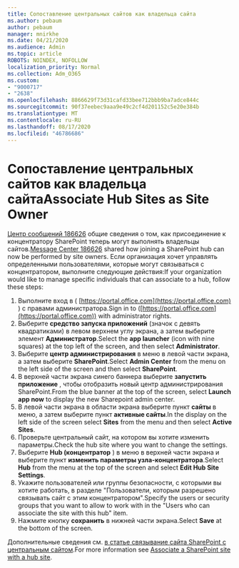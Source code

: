 ```yaml
---
title: Сопоставление центральных сайтов как владельца сайта
ms.author: pebaum
author: pebaum
manager: mnirkhe
ms.date: 04/21/2020
ms.audience: Admin
ms.topic: article
ROBOTS: NOINDEX, NOFOLLOW
localization_priority: Normal
ms.collection: Adm_O365
ms.custom:
- "9000717"
- "2638"
ms.openlocfilehash: 8866629f73d31cafd33bee712bbb9ba7adce844c
ms.sourcegitcommit: 90f37eebec9aaa9e49c2cf4d201152c5e20e384b
ms.translationtype: MT
ms.contentlocale: ru-RU
ms.lasthandoff: 08/17/2020
ms.locfileid: "46786686"
---
```

# <a name="associate-hub-sites-as-site-owner"></a><span data-ttu-id="4a76f-102">Сопоставление центральных сайтов как владельца сайта</span><span class="sxs-lookup"><span data-stu-id="4a76f-102">Associate Hub Sites as Site Owner</span></span>

<span data-ttu-id="4a76f-103">[Центр сообщений 186626](https://admin.microsoft.com/Adminportal/Home?source=applauncher#/MessageCenter?id=MC186626) общие сведения о том, как присоединение к концентратору SharePoint теперь могут выполнять владельцы сайтов.</span><span class="sxs-lookup"><span data-stu-id="4a76f-103">[Message Center 186626](https://admin.microsoft.com/Adminportal/Home?source=applauncher#/MessageCenter?id=MC186626) shared how joining a SharePoint hub can now be performed by site owners.</span></span> <span data-ttu-id="4a76f-104">Если организация хочет управлять определенными пользователями, которые могут связываться с концентратором, выполните следующие действия:</span><span class="sxs-lookup"><span data-stu-id="4a76f-104">If your organization would like to manage specific individuals that can associate to a hub, follow these steps:</span></span> 

1. <span data-ttu-id="4a76f-105">Выполните вход в ( [https://portal.office.com](https://portal.office.com) ) с правами администратора.</span><span class="sxs-lookup"><span data-stu-id="4a76f-105">Sign in to ([https://portal.office.com](https://portal.office.com)) with administrator rights.</span></span>
2. <span data-ttu-id="4a76f-106">Выберите **средство запуска приложений** (значок с девять квадратиками) в левом верхнем углу экрана, а затем выберите элемент **Администратор**.</span><span class="sxs-lookup"><span data-stu-id="4a76f-106">Select the **app launcher** (icon with nine squares) at the top left of the screen, and then select **Administrator**.</span></span>
3. <span data-ttu-id="4a76f-107">Выберите **центр администрирования** в меню в левой части экрана, а затем выберите **SharePoint**.</span><span class="sxs-lookup"><span data-stu-id="4a76f-107">Select **Admin Center** from the menu on the left side of the screen and then select **SharePoint**.</span></span>
4. <span data-ttu-id="4a76f-108">В верхней части экрана синего баннера выберите **запустить приложение** , чтобы отобразить новый центр администрирования SharePoint.</span><span class="sxs-lookup"><span data-stu-id="4a76f-108">From the blue banner at the top of the screen, select **Launch app now** to display the new Sharepoint admin center.</span></span>
5. <span data-ttu-id="4a76f-109">В левой части экрана в области экрана выберите пункт **сайты** в меню, а затем выберите пункт **активные сайты**.</span><span class="sxs-lookup"><span data-stu-id="4a76f-109">In the display on the left side of the screen select **Sites** from the menu and then select **Active Sites**.</span></span>
6. <span data-ttu-id="4a76f-110">Проверьте центральный сайт, на котором вы хотите изменить параметры.</span><span class="sxs-lookup"><span data-stu-id="4a76f-110">Check the hub site where you want to change the settings.</span></span>
7. <span data-ttu-id="4a76f-111">Выберите **Hub (концентратор** ) в меню в верхней части экрана и выберите пункт **изменить параметры узла-концентратора**.</span><span class="sxs-lookup"><span data-stu-id="4a76f-111">Select **Hub** from the menu at the top of the screen and select **Edit Hub Site Settings**.</span></span>
8. <span data-ttu-id="4a76f-112">Укажите пользователей или группы безопасности, с которыми вы хотите работать, в разделе "Пользователи, которым разрешено связывать сайт с этим концентратором".</span><span class="sxs-lookup"><span data-stu-id="4a76f-112">Specify the users or security groups that you want to allow to work with in the "Users who can associate the site with this hub" item.</span></span>
9. <span data-ttu-id="4a76f-113">Нажмите кнопку **сохранить** в нижней части экрана.</span><span class="sxs-lookup"><span data-stu-id="4a76f-113">Select **Save** at the bottom of the screen.</span></span>

<span data-ttu-id="4a76f-114">Дополнительные сведения см. [в статье связывание сайта SharePoint с центральным сайтом](https://support.office.com/article/associate-a-sharepoint-site-with-a-hub-site-ae0009fd-af04-4d3d-917d-88edb43efc05).</span><span class="sxs-lookup"><span data-stu-id="4a76f-114">For more information see [Associate a SharePoint site with a hub site](https://support.office.com/article/associate-a-sharepoint-site-with-a-hub-site-ae0009fd-af04-4d3d-917d-88edb43efc05).</span></span> 